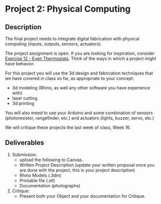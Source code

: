 # Project 2: Physical Computing
## Description

The final project needs to integrate digital fabrication with physical computing (inputs, outputs, sensors, actuators). 

The project assignment is open. If you are looking for inspiration, consider [Exercise 12 - Even Thermostats](../exercises/ex12.md). Think of the ways in which a project might have behavior. 

For this project you will use the 3d design and fabrication techniques that we have covered in class so far, as appropriate to your concept:
- 3d modeling (Rhino, as well any other software you have experience with)
- laser cutting
- 3d printing

You will also meed to use your Arduino and some combination of sensors (photoresistor, rangefinder, etc.) and actuators (lights, buzzer, servo, etc.)

We will critique these projects the last week of class, Week 16.

<!-- ## Proposal

You will submit a two paragraph proposal for your idea addressing the following questions below. The first paragraph should describe how you are choosing to approach the hybrid object prompt and get us excited for the concept. The second paragraph will address the logistics of your project and how you will produce and document the result.

- Concept (1 paragraph)
  - Describe your approach.
  - Are you using real objects? Fictional objects? 
  - Is narrative an important element of your piece?
  - How will you present your object / document it?

- Process (1 paragraph)
  - How will you produce your 3d models—capturing real objects (3d scanning), 3d modeling, other approaches? Describe how these approaches serve your concept.
  - Which fabrication techniques from class will you use?
  - What materials will you fabricate your object from? What (if any) surface treatments will you use? What non-digital material/craft processes will you use?
  - How will you document your project? Consider where you will photograph the resulting object? What supporting images wil Where will you document your object?

This written description will be [submitted online to Canvas](https://canvas.unl.edu/courses/114938/discussion_topics/805312) by Thursday October 7.
-->
## Deliverables

1. Submission:  
   - upload the following to Canvas.
   - Written Project Description (update your written proposal once you are done with the project, this is your project description)
   - Rhino Models (.3dm)
   - Printable file (.stl) 
   - Documentation (photographs)
2. Critique: 
   - Present both your Object and your documentation for Critique.

